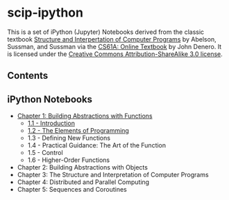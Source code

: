 # scip-ipython

This is a set of iPython (Jupyter) Notebooks derived from the classic textbook [Structure and Interpertation of Computer Programs](http://www-mitpress.mit.edu/sicp/full-text/book/book.html) by Abelson, Sussman, and Sussman via the [CS61A: Online Textbook](http://www-inst.eecs.berkeley.edu/~cs61a/sp12/book/) by John Denero. It is licensed under the [Creative Commons Attribution-ShareAlike 3.0 license](http://creativecommons.org/licenses/by-sa/3.0/).

## Contents

## iPython Notebooks
- [Chapter 1: Building Abstractions with Functions](Chapter_1_-_Building_Abstractions_with_Functions)
  - [1.1 - Introduction](Chapter_1_-_Building_Abstractions_with_Functions/1.1_Introduction.ipynb)
  - [1.2 - The Elements of Programming](Chapter_1_-_Building_Abstractions_with_Functions/1.2_The_Elements_of_Programming.ipynb)
  - 1.3 - Defining New Functions
  - 1.4 - Practical Guidance: The Art of the Function
  - 1.5 - Control
  - 1.6 - Higher-Order Functions
- Chapter 2: Building Abstractions with Objects
- Chapter 3: The Structure and Interpretation of Computer Programs
- Chapter 4: Distributed and Parallel Computing
- Chapter 5: Sequences and Coroutines
